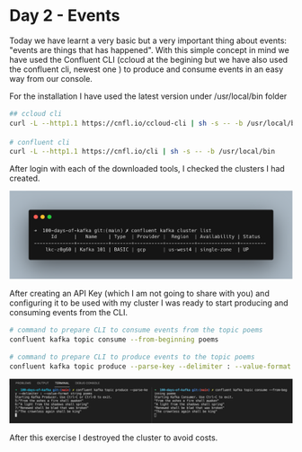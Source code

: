 # Day 2 - Events
Today we have learnt a very basic but a very important thing about events: "events are things that has happened".
With this simple concept in mind we have used the Confluent CLI (ccloud at the begining but we have also used the confluent cli, newest one ) to produce and consume events in an easy way from our console.

For the installation I have used the latest version under /usr/local/bin folder

```bash
## ccloud cli
curl -L --http1.1 https://cnfl.io/ccloud-cli | sh -s -- -b /usr/local/bin

# confluent cli
curl -L --http1.1 https://cnfl.io/cli | sh -s -- -b /usr/local/bin 
```

After login with each of the downloaded tools, I checked the clusters I had created.

![Topic description](/assets/images/day2/clusters.png)

After creating an API Key (which I am not going to share with you) and configuring it to be used with my cluster I was ready to start producing and consuming events from the CLI.

```bash
# command to prepare CLI to consume events from the topic poems
confluent kafka topic consume --from-beginning poems
```

```bash
# command to prepare CLI to produce events to the topic poems
confluent kafka topic produce --parse-key --delimiter : --value-format string poems
```

![Producer consumer](/assets/images/day2/producer-consumer.png)

After this exercise I destroyed the cluster to avoid costs.